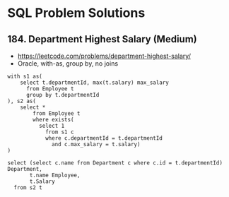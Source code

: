 # SQL Problem Solutions

## 184. Department Highest Salary (Medium)

- https://leetcode.com/problems/department-highest-salary/
- Oracle, with-as, group by, no joins

```
with s1 as(
    select t.departmentId, max(t.salary) max_salary
      from Employee t
      group by t.departmentId
), s2 as(
    select *
        from Employee t
        where exists(
          select 1 
            from s1 c
            where c.departmentId = t.departmentId
              and c.max_salary = t.salary)
)

select (select c.name from Department c where c.id = t.departmentId) Department,
       t.name Employee,
       t.Salary
  from s2 t
```
